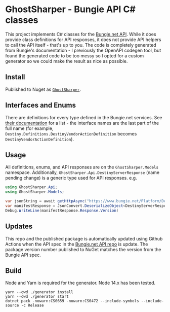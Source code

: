 # GhostSharper - Bungie API C# classes

This project implements C# classes for the [Bungie.net API](https://github.com/Bungie-net/api). While it does provide class definitions for API responses, it does not provide API helpers to call the API itself - that's up to you. The code is completely generated from Bungie's documentation - I previously the OpenAPI codegen tool, but found the generated code to be too messy so I opted for a custom generator so we could make the result as nice as possible.

## Install

Published to Nuget as [`GhostSharper`](https://www.nuget.org/packages/GhostSharper).

## Interfaces and Enums

There are definitions for every type defined in the Bungie.net services. See [their documentation](https://bungie-net.github.io/multi/) for a list - the interface names are the last part of the full name (for example, `Destiny.Definitions.DestinyVendorActionDefinition` becomes `DestinyVendorActionDefinition`).

## Usage

All definitions, enums, and API responses are on the `GhostSharper.Models` namespace. Additionally, `GhostSharper.Api.DestinyServerResponse` (name pending change) is a generic type used for API responses. e.g.

```csharp
using GhostSharper.Api;
using GhostSharper.Models;

var jsonString = await getHttpAsync("https://www.bungie.net/Platform/Destiny2/Manifest");
var manifestResponse = JsonConvert.DeserializeObject<DestinyServerResponse<DestinyManifest>>(response.Content);
Debug.WriteLine(manifestResponse.Response.Version)
```

## Updates

This repo and the published package is automatically updated using Github Actions when the API spec in the [Bungie.net API repo](https://github.com/Bungie-net/api) is update. The package version number published to NuGet matches the version from the Bungie API spec.

## Build

Node and Yarn is required for the generator. Node 14.x has been tested.

```
yarn --cwd ./generator install
yarn --cwd ./generator start
dotnet pack -nowarn:CS0659 -nowarn:CS0472 --include-symbols --include-source -c Release
```

